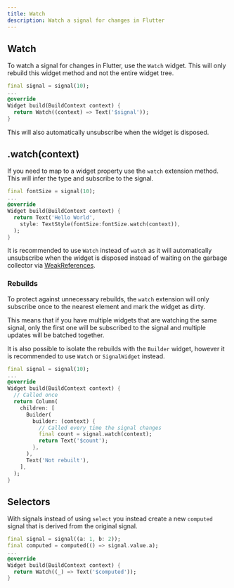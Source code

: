 ```yaml
---
title: Watch
description: Watch a signal for changes in Flutter
---
```


## Watch

To watch a signal for changes in Flutter, use the `Watch` widget. This will only rebuild this widget method and not the entire widget tree.

```dart
final signal = signal(10);
...
@override
Widget build(BuildContext context) {
  return Watch((context) => Text('$signal'));
}
```

This will also automatically unsubscribe when the widget is disposed.

## .watch(context)

If you need to map to a widget property use the `watch` extension method. This will infer the type and subscribe to the signal.

```dart
final fontSize = signal(10);
...
@override
Widget build(BuildContext context) {
  return Text('Hello World',
    style: TextStyle(fontSize:fontSize.watch(context)),
  );
}
```

It is recommended to use `Watch` instead of `watch` as it will automatically unsubscribe when the widget is disposed instead of waiting on the garbage collector via [WeakReferences](https://api.flutter.dev/flutter/dart-core/WeakReference-class.html).

### Rebuilds

To protect against unnecessary rebuilds, the `watch` extension will only subscribe once to the nearest element and mark the widget as dirty.

This means that if you have multiple widgets that are watching the same signal, only the first one will be subscribed to the signal and multiple updates will be batched together.

It is also possible to isolate the rebuilds with the `Builder` widget, however it is recommended to use `Watch` or `SignalWidget` instead.

```dart
final signal = signal(10);
...
@override
Widget build(BuildContext context) {
  // Called once
  return Column(
    children: [
      Builder(
        builder: (context) {
          // Called every time the signal changes
          final count = signal.watch(context);
          return Text('$count');
        },
      ),
      Text('Not rebuilt'),
    ],
  );
}
```

## Selectors

With signals instead of using `select` you instead create a new `computed` signal that is derived from the original signal.

```dart
final signal = signal((a: 1, b: 2));
final computed = computed(() => signal.value.a);
...
@override
Widget build(BuildContext context) {
  return Watch((_) => Text('$computed'));
}
```
